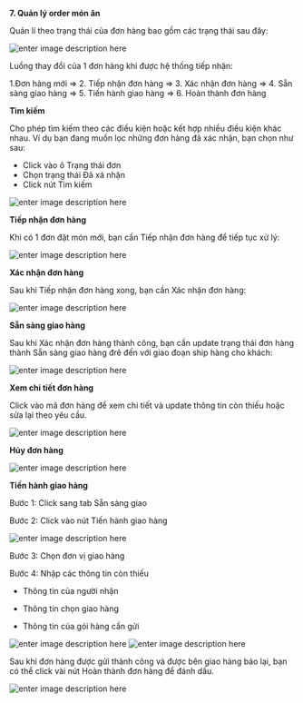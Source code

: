 **7. Quản lý order món ăn**

Quản lí theo trạng thái của đơn hàng bao gồm các trạng thái sau đây:

![enter image description here](https://static8.muarecdn.com/original/muare/images/2019/11/21/5386701_53.png)

Luồng thay đổi của 1 đơn hàng khi được hệ thống tiếp nhận:

1.Đơn hàng mới => 2. Tiếp nhận đơn hàng => 3. Xác nhận đơn hàng => 4. Sẵn sàng giao hàng => 5. Tiến hành giao hàng => 6. Hoàn thành đơn hàng

**Tìm kiếm**

Cho phép tìm kiếm theo các điều kiện hoặc kết hợp nhiều điều kiện khác nhau. Ví dụ bạn đang muốn lọc những đơn hàng đã xác nhận, bạn chọn như sau:

- Click vào ô Trạng thái đơn
- Chọn trạng thái Đã xá nhận
- Click nút Tìm kiếm

![enter image description here](https://static8.muarecdn.com/original/muare/images/2019/11/21/5386766_60.png)

**Tiếp nhận đơn hàng**

Khi có 1 đơn đặt món mới, bạn cần Tiếp nhận đơn hàng để tiếp tục xử lý:

![enter image description here](https://static8.muarecdn.com/original/muare/images/2019/11/21/5386803_61.png)

**Xác nhận đơn hàng**

Sau khi Tiếp nhận đơn hàng xong, bạn cần Xác nhận đơn hàng: 

![enter image description here](https://static8.muarecdn.com/original/muare/images/2019/11/21/5386804_62.png)

**Sẵn sàng giao hàng**

Sau khi Xác nhận đơn hàng thành công, bạn cần update trạng thái đơn hàng thành Sẵn sàng giao hàng đrê đến với giao đoạn ship hàng cho khách:

![enter image description here](https://static8.muarecdn.com/original/muare/images/2019/11/21/5386814_63.png)

**Xem chi tiết đơn hàng**

Click vào mã đơn hàng để xem chi tiết và update thông tin còn thiếu hoặc sửa lại theo yêu cầu.

![enter image description here](https://static8.muarecdn.com/original/muare/images/2019/11/21/5386703_54.png)

**Hủy đơn hàng**

![enter image description here](https://static8.muarecdn.com/original/muare/images/2019/11/21/5386705_55.png)

**Tiến hành giao hàng**

Bước 1: Click sang tab Sẵn sàng giao

Bước 2: Click vào nút Tiến hành giao hàng

![enter image description here](https://static8.muarecdn.com/original/muare/images/2019/11/21/5386707_56.png)

Bước 3: Chọn đơn vị giao hàng

Bước 4: Nhập các thông tin còn thiếu

- Thông tin của người nhận

- Thông tin chọn giao hàng

- Thông tin của gói hàng cần gửi

![enter image description here](https://static8.muarecdn.com/original/muare/images/2019/11/21/5386724_57.png)
![enter image description here](https://static8.muarecdn.com/original/muare/images/2019/11/21/5386725_58.png)

Sau khi đơn hàng được gửi thành công và được bên giao hàng báo lại, bạn có thể click vài nút Hoàn thành đơn hàng để đánh dấu.

![enter image description here](https://static8.muarecdn.com/original/muare/images/2019/11/21/5386743_59.png)